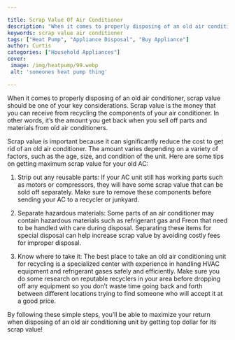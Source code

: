 ```yaml
---

title: Scrap Value Of Air Conditioner
description: "When it comes to properly disposing of an old air conditioner, scrap value should be one of your key considerations. Scrap value i...get the full scoop"
keywords: scrap value air conditioner
tags: ["Heat Pump", "Appliance Disposal", "Buy Appliance"]
author: Curtis
categories: ["Household Appliances"]
cover: 
 image: /img/heatpump/99.webp
 alt: 'someones heat pump thing'

---
```


When it comes to properly disposing of an old air conditioner, scrap value should be one of your key considerations. Scrap value is the money that you can receive from recycling the components of your air conditioner. In other words, it’s the amount you get back when you sell off parts and materials from old air conditioners.

Scrap value is important because it can significantly reduce the cost to get rid of an old air conditioner. The amount varies depending on a variety of factors, such as the age, size, and condition of the unit. Here are some tips on getting maximum scrap value for your old AC:

1) Strip out any reusable parts: If your AC unit still has working parts such as motors or compressors, they will have some scrap value that can be sold off separately. Make sure to remove these components before sending your AC to a recycler or junkyard.

2) Separate hazardous materials: Some parts of an air conditioner may contain hazardous materials such as refrigerant gas and Freon that need to be handled with care during disposal. Separating these items for special disposal can help increase scrap value by avoiding costly fees for improper disposal. 

3) Know where to take it: The best place to take an old air conditioning unit for recycling is a specialized center with experience in handling HVAC equipment and refrigerant gases safely and efficiently. Make sure you do some research on reputable recyclers in your area before dropping off any equipment so you don’t waste time going back and forth between different locations trying to find someone who will accept it at a good price. 

By following these simple steps, you’ll be able to maximize your return when disposing of an old air conditioning unit by getting top dollar for its scrap value!
